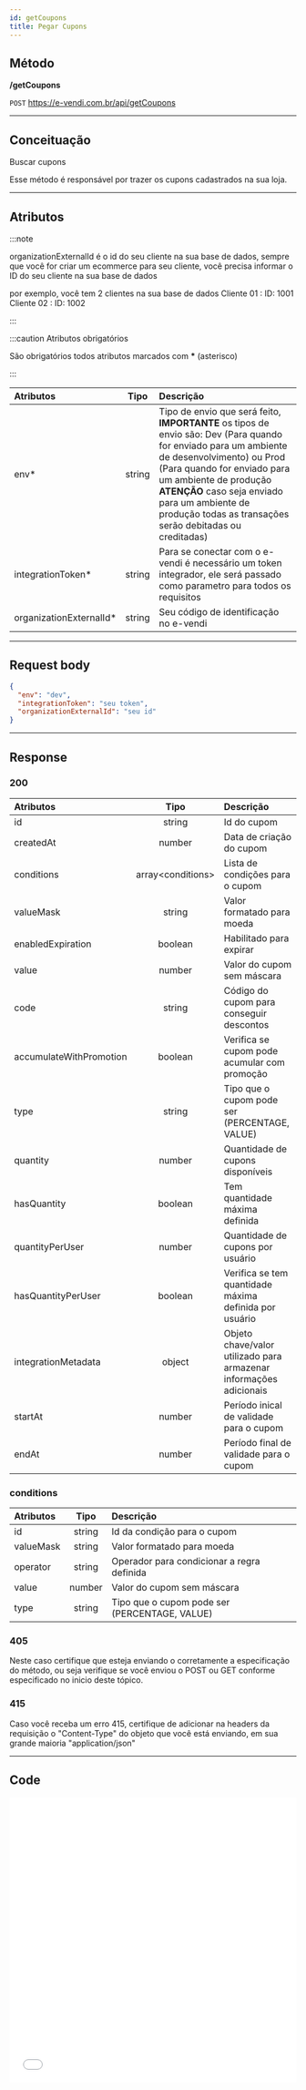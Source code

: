 ```yaml
---
id: getCoupons
title: Pegar Cupons
---
```


## Método

**/getCoupons**

`POST` https://e-vendi.com.br/api/getCoupons

---

## Conceituação

Buscar cupons

Esse método é responsável por trazer os cupons cadastrados na sua loja.

---

## Atributos

:::note

organizationExternalId é o id do seu cliente na sua base de dados, sempre que você for criar um ecommerce para seu cliente, você precisa informar o ID do seu cliente na sua base de dados

por exemplo, você tem 2 clientes na sua base de dados Cliente 01 : ID: 1001 Cliente 02 : ID: 1002

:::

:::caution Atributos obrigatórios

São obrigatórios todos atributos marcados com **\*** (asterisco)

:::

| Atributos | Tipo | Descrição |
| :-- | :-: | :-- |
| env\* | string | Tipo de envio que será feito, **IMPORTANTE** os tipos de envio são: Dev (Para quando for enviado para um ambiente de desenvolvimento) ou Prod (Para quando for enviado para um ambiente de produção **ATENÇÃO** caso seja enviado para um ambiente de produção todas as transações serão debitadas ou creditadas) |
| integrationToken\* | string | Para se conectar com o e-vendi é necessário um token integrador, ele será passado como parametro para todos os requisitos |
| organizationExternalId\* | string | Seu código de identificação no e-vendi |

---

## Request body

```json
{
  "env": "dev",
  "integrationToken": "seu token",
  "organizationExternalId": "seu id"
}
```

---

## Response

### 200

| Atributos | Tipo | Descrição |
| :-- | :-: | :-- |
| id | string | Id do cupom |
| createdAt | number | Data de criação do cupom |
| conditions | array<conditions\> | Lista de condições para o cupom |
| valueMask | string | Valor formatado para moeda |
| enabledExpiration | boolean | Habilitado para expirar |
| value | number | Valor do cupom sem máscara |
| code | string | Código do cupom para conseguir descontos |
| accumulateWithPromotion | boolean | Verifica se cupom pode acumular com promoção |
| type | string | Tipo que o cupom pode ser (PERCENTAGE, VALUE) |
| quantity | number | Quantidade de cupons disponíveis |
| hasQuantity | boolean | Tem quantidade máxima definida |
| quantityPerUser | number | Quantidade de cupons por usuário |
| hasQuantityPerUser | boolean | Verifica se tem quantidade máxima definida por usuário |
| integrationMetadata | object | Objeto chave/valor utilizado para armazenar informações adicionais |
| startAt | number | Período inical de validade para o cupom |
| endAt | number | Período final de validade para o cupom |

### conditions

| Atributos |  Tipo  | Descrição                                     |
| :-------- | :----: | :-------------------------------------------- |
| id        | string | Id da condição para o cupom                   |
| valueMask | string | Valor formatado para moeda                    |
| operator  | string | Operador para condicionar a regra definida    |
| value     | number | Valor do cupom sem máscara                    |
| type      | string | Tipo que o cupom pode ser (PERCENTAGE, VALUE) |

### 405

Neste caso certifique que esteja enviando o corretamente a especificação do método, ou seja verifique se você enviou o POST ou GET conforme especificado no inicio deste tópico.

### 415

Caso você receba um erro 415, certifique de adicionar na headers da requisição o "Content-Type" do objeto que você está enviando, em sua grande maioria "application/json"

---

## Code

<iframe src="//api.apiembed.com/?source=https://raw.githubusercontent.com/e-vendi/e-vendi-docs/main/json-examples/getCoupons.json" frameborder="0" scrolling="no" width="100%" height="500px" seamless></iframe>

